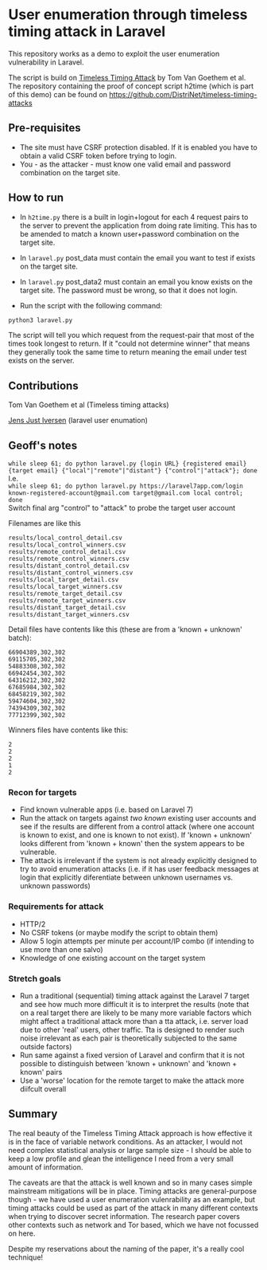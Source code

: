 # User enumeration through timeless timing attack in Laravel

This repository works as a demo to exploit the user enumeration vulnerability in Laravel.

The script is build on [Timeless Timing Attack](https://tom.vg/papers/timeless-timing-attack_usenix2020.pdf) by Tom Van Goethem et al.
The repository containing the proof of concept script h2time (which is part of this demo) can be found on https://github.com/DistriNet/timeless-timing-attacks 

## Pre-requisites

 - The site must have CSRF protection disabled. If it is enabled you have to obtain a valid CSRF token before trying to login.
 - You - as the attacker - must know one valid email and password combination on the target site.

## How to run

 - In `h2time.py` there is a built in login+logout for each 4 request pairs to the server to prevent the application from doing rate limiting.
This has to be amended to match a known user+password combination on the target site.
 - In `laravel.py` post_data must contain the email you want to test if exists on the target site.
 - In `laravel.py` post_data2 must contain an email you know exists on the target site. The password must be wrong, so that it does not login.

 - Run the script with the following command:

```bash
python3 laravel.py
```

The script will tell you which request from the request-pair that most of the times took longest to return.
If it "could not determine winner" that means they generally took the same time to return meaning the email under test exists on the server.

## Contributions

Tom Van Goethem et al (Timeless timing attacks)

[Jens Just Iversen](https://ephort.dk) (laravel user enumation)


## Geoff's notes
`while sleep 61; do python laravel.py {login URL} {registered email} {target email} {"local"|"remote"|"distant"} {"control"|"attack"}; done`  
I.e.  
`while sleep 61; do python laravel.py https://laravel7app.com/login known-registered-account@gmail.com target@gmail.com local control; done`  
Switch final arg "control" to "attack" to probe the target user account
  
Filenames are like this
```
results/local_control_detail.csv
results/local_control_winners.csv
results/remote_control_detail.csv
results/remote_control_winners.csv
results/distant_control_detail.csv
results/distant_control_winners.csv
results/local_target_detail.csv
results/local_target_winners.csv
results/remote_target_detail.csv
results/remote_target_winners.csv
results/distant_target_detail.csv
results/distant_target_winners.csv

```

Detail files have contents like this (these are from a 'known + unknown' batch):
```
66904389,302,302
69115705,302,302
54883308,302,302
66942454,302,302
64316212,302,302
67685984,302,302
68458219,302,302
59474604,302,302
74394309,302,302
77712399,302,302
```

Winners files have contents like this:
```
2
2
2
1
2
```

### Recon for targets
- Find known vulnerable apps (i.e. based on Laravel 7)
- Run the attack on targets against _two known_ existing user accounts and see if the results are different from a control attack (where one account is known to exist, and one is known to not exist). 
If 'known + unknown' looks different from 'known + known' then the system appears to be vulnerable. 
- The attack is irrelevant if the system is not already explicitly designed to try to avoid enumeration attacks (i.e. if it has user feedback messages at login that explicitly diferentiate between unknown usernames vs. unknown passwords)

### Requirements for attack
- HTTP/2
- No CSRF tokens (or maybe modify the script to obtain them)
- Allow 5 login attempts per minute per account/IP combo (if intending to use more than one salvo)
- Knowledge of one existing account on the target system

### Stretch goals
- Run a traditional (sequential) timing attack against the Laravel 7 target and see how much more difficult it is to interpret the results (note that on a real target there are likely to be many more variable factors which might affect a traditional attack more than a tta attack, i.e. server load due to other 'real' users, other traffic. Tta is designed to render such noise irrelevant as each pair is theoretically subjected to the same outside factors)
- Run same against a fixed version of Laravel and confirm that it is not possible to distinguish between 'known + unknown' and 'known + known' pairs
- Use a 'worse' location for the remote target to make the attack more diifcult overall

## Summary
The real beauty of the Timeless Timing Attack approach is how effective it is in the face of variable network conditions. 
As an attacker, I would not need complex statistical analysis or large sample size - I should be able to keep a low profile and glean the intelligence I need from a very small amount of information. 

The caveats are that the attack is well known and so in many cases simple mainstream mitigations will be in place. Timing attacks are general-purpose though - we have used a user enumeration vulenrability as an example, but timing attacks could be used as part of the attack in many different contexts when trying to discover secret information. The research paper covers other contexts such as network and Tor based, which we have not focussed on here. 

Despite my reservations about the naming of the paper, it's a really cool technique!
